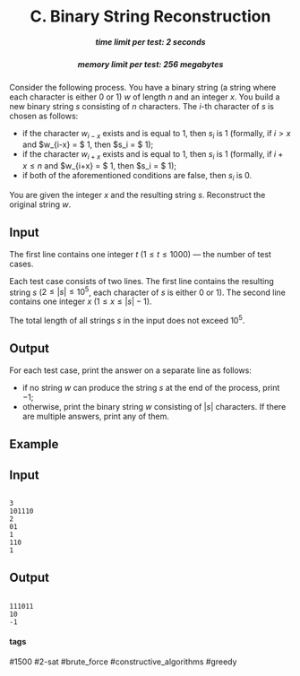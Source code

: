 <h1 style='text-align: center;'> C. Binary String Reconstruction</h1>

<h5 style='text-align: center;'>time limit per test: 2 seconds</h5>
<h5 style='text-align: center;'>memory limit per test: 256 megabytes</h5>

Consider the following process. You have a binary string (a string where each character is either 0 or 1) $w$ of length $n$ and an integer $x$. You build a new binary string $s$ consisting of $n$ characters. The $i$-th character of $s$ is chosen as follows:

* if the character $w_{i-x}$ exists and is equal to 1, then $s_i$ is 1 (formally, if $i > x$ and $w_{i-x} = $ 1, then $s_i = $ 1);
* if the character $w_{i+x}$ exists and is equal to 1, then $s_i$ is 1 (formally, if $i + x \le n$ and $w_{i+x} = $ 1, then $s_i = $ 1);
* if both of the aforementioned conditions are false, then $s_i$ is 0.

You are given the integer $x$ and the resulting string $s$. Reconstruct the original string $w$.

## Input

The first line contains one integer $t$ ($1 \le t \le 1000$) — the number of test cases.

Each test case consists of two lines. The first line contains the resulting string $s$ ($2 \le |s| \le 10^5$, each character of $s$ is either 0 or 1). The second line contains one integer $x$ ($1 \le x \le |s| - 1$).

The total length of all strings $s$ in the input does not exceed $10^5$.

## Output

For each test case, print the answer on a separate line as follows:

* if no string $w$ can produce the string $s$ at the end of the process, print $-1$;
* otherwise, print the binary string $w$ consisting of $|s|$ characters. If there are multiple answers, print any of them.
## Example

## Input


```

3
101110
2
01
1
110
1

```
## Output


```

111011
10
-1

```


#### tags 

#1500 #2-sat #brute_force #constructive_algorithms #greedy 